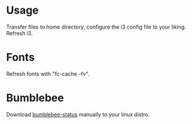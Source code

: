 # Usage
Transfer files to home directory, configure the i3 config file to your liking.
Refresh i3.

# Fonts
Refresh fonts with "fc-cache -fv".

# Bumblebee
Download [bumblebee-status](https://github.com/tobi-wan-kenobi/bumblebee-status) manually to your linux distro.
